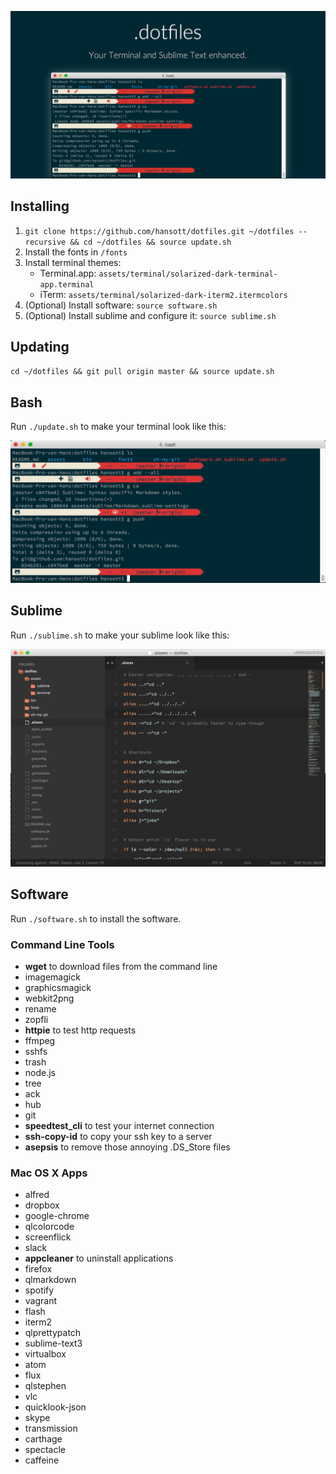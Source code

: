 ![](/assets/img/banner.jpg)

## Installing

1. `git clone https://github.com/hansott/dotfiles.git ~/dotfiles --recursive && cd ~/dotfiles && source update.sh`
2. Install the fonts in `/fonts`
3. Install terminal themes:
    * Terminal.app: `assets/terminal/solarized-dark-terminal-app.terminal`
    * iTerm: `assets/terminal/solarized-dark-iterm2.itermcolors`
4. (Optional) Install software:
    `source software.sh`
5. (Optional) Install sublime and configure it:
    `source sublime.sh`

## Updating

`cd ~/dotfiles && git pull origin master && source update.sh`

## Bash

Run `./update.sh` to make your terminal look like this:

![](assets/img/terminal.png)

## Sublime

Run `./sublime.sh` to make your sublime look like this:

![](assets/img/sublime.png)

## Software

Run `./software.sh` to install the software.

### Command Line Tools
* **wget** to download files from the command line
* imagemagick
* graphicsmagick
* webkit2png
* rename
* zopfli
* **httpie** to test http requests
* ffmpeg
* sshfs
* trash
* node.js
* tree
* ack
* hub
* git
* **speedtest_cli** to test your internet connection
* **ssh-copy-id** to copy your ssh key to a server
* **asepsis** to remove those annoying .DS_Store files

### Mac OS X Apps
* alfred
* dropbox
* google-chrome
* qlcolorcode
* screenflick
* slack
* **appcleaner** to uninstall applications
* firefox
* qlmarkdown
* spotify
* vagrant
* flash
* iterm2
* qlprettypatch
* sublime-text3
* virtualbox
* atom
* flux
* qlstephen
* vlc
* quicklook-json
* skype
* transmission
* carthage
* spectacle
* caffeine

